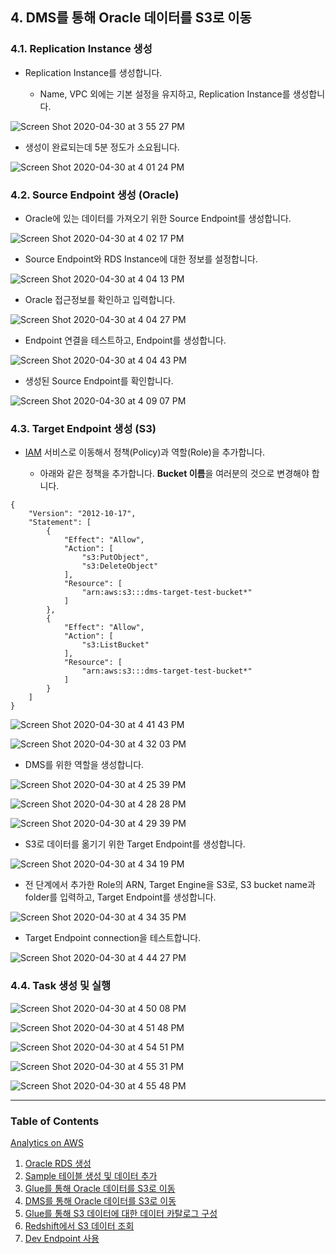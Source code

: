 ## 4. DMS를 통해 Oracle 데이터를 S3로 이동

### 4.1. Replication Instance 생성

* Replication Instance를 생성합니다.  

  * Name, VPC 외에는 기본 설정을 유지하고, Replication Instance를 생성합니다.  
  
![Screen Shot 2020-04-30 at 3 55 27 PM](https://user-images.githubusercontent.com/6407492/80681138-08f63900-8afb-11ea-9be7-db769882a1a6.png)

* 생성이 완료되는데 5분 정도가 소요됩니다. 

![Screen Shot 2020-04-30 at 4 01 24 PM](https://user-images.githubusercontent.com/6407492/80681540-dc8eec80-8afb-11ea-9bb9-ca87a4d064b9.png) 

### 4.2. Source Endpoint 생성 (Oracle)

* Oracle에 있는 데이터를 가져오기 위한 Source Endpoint를 생성합니다.  

![Screen Shot 2020-04-30 at 4 02 17 PM](https://user-images.githubusercontent.com/6407492/80681604-fb8d7e80-8afb-11ea-9c6f-bac1df1510e6.png)

* Source Endpoint와 RDS Instance에 대한 정보를 설정합니다.  

![Screen Shot 2020-04-30 at 4 04 13 PM](https://user-images.githubusercontent.com/6407492/80681841-6ccd3180-8afc-11ea-93b2-1908938e08e9.png)

* Oracle 접근정보를 확인하고 입력합니다.  

![Screen Shot 2020-04-30 at 4 04 27 PM](https://user-images.githubusercontent.com/6407492/80681848-7060b880-8afc-11ea-84d4-9d3a087635c9.png)

* Endpoint 연결을 테스트하고, Endpoint를 생성합니다.

![Screen Shot 2020-04-30 at 4 04 43 PM](https://user-images.githubusercontent.com/6407492/80681852-72c31280-8afc-11ea-8dfa-7eaa4c086ee8.png)

* 생성된 Source Endpoint를 확인합니다.  

![Screen Shot 2020-04-30 at 4 09 07 PM](https://user-images.githubusercontent.com/6407492/80682203-085ea200-8afd-11ea-97eb-5803e05b9c89.png)

### 4.3. Target Endpoint 생성 (S3)

* [IAM](https://console.aws.amazon.com/iam/home?region=ap-northeast-2#/home) 서비스로 이동해서 정책(Policy)과 역할(Role)을 추가합니다.

  * 아래와 같은 정책을 추가합니다. **Bucket 이름**을 여러분의 것으로 변경해야 합니다.

```
{
    "Version": "2012-10-17",
    "Statement": [
        {
            "Effect": "Allow",
            "Action": [
                "s3:PutObject",
                "s3:DeleteObject"
            ],
            "Resource": [
                "arn:aws:s3:::dms-target-test-bucket*"
            ]
        },
        {
            "Effect": "Allow",
            "Action": [
                "s3:ListBucket"
            ],
            "Resource": [
                "arn:aws:s3:::dms-target-test-bucket*"
            ]
        }
    ]
}
```

![Screen Shot 2020-04-30 at 4 41 43 PM](https://user-images.githubusercontent.com/6407492/80684998-7f963500-8b01-11ea-8df5-1a1be019845e.png)

![Screen Shot 2020-04-30 at 4 32 03 PM](https://user-images.githubusercontent.com/6407492/80684167-3c879200-8b00-11ea-8897-e74b0390de24.png)


  * DMS를 위한 역할을 생성합니다.  
  
![Screen Shot 2020-04-30 at 4 25 39 PM](https://user-images.githubusercontent.com/6407492/80683516-48268900-8aff-11ea-8edb-fc05287e7346.png)

![Screen Shot 2020-04-30 at 4 28 28 PM](https://user-images.githubusercontent.com/6407492/80683866-d0a52980-8aff-11ea-86ce-642a9639b0d8.png) 

![Screen Shot 2020-04-30 at 4 29 39 PM](https://user-images.githubusercontent.com/6407492/80683868-d26eed00-8aff-11ea-80ef-f1b2d514f5a1.png)

* S3로 데이터를 옮기기 위한 Target Endpoint를 생성합니다.

![Screen Shot 2020-04-30 at 4 34 19 PM](https://user-images.githubusercontent.com/6407492/80684421-9f792900-8b00-11ea-8cd9-7054bafcb323.png)

* 전 단계에서 추가한 Role의 ARN, Target Engine을 S3로, S3 bucket name과 folder를 입력하고, Target Endpoint를 생성합니다.

![Screen Shot 2020-04-30 at 4 34 35 PM](https://user-images.githubusercontent.com/6407492/80684430-a1db8300-8b00-11ea-9c64-abca3b3e503b.png)

* Target Endpoint connection을 테스트합니다.  

![Screen Shot 2020-04-30 at 4 44 27 PM](https://user-images.githubusercontent.com/6407492/80685324-021ef480-8b02-11ea-9c1a-668a32c83bab.png)

### 4.4. Task 생성 및 실행  

![Screen Shot 2020-04-30 at 4 50 08 PM](https://user-images.githubusercontent.com/6407492/80685817-b6207f80-8b02-11ea-8161-ecd5dff1b17c.png)

![Screen Shot 2020-04-30 at 4 51 48 PM](https://user-images.githubusercontent.com/6407492/80685959-ed8f2c00-8b02-11ea-80ba-edaa17815e58.png)

![Screen Shot 2020-04-30 at 4 54 51 PM](https://user-images.githubusercontent.com/6407492/80686284-7908bd00-8b03-11ea-81d8-1d5f4dd10abc.png)

![Screen Shot 2020-04-30 at 4 55 31 PM](https://user-images.githubusercontent.com/6407492/80686294-7b6b1700-8b03-11ea-8f8c-f11df21bbc00.png)

![Screen Shot 2020-04-30 at 4 55 48 PM](https://user-images.githubusercontent.com/6407492/80686346-8a51c980-8b03-11ea-9a08-8d058ff65ebb.png)


---
### Table of Contents
[Analytics on AWS](README.md)
1. [Oracle RDS 생성](100.create_oracle_rds.md)
2. [Sample 테이블 생성 및 데이터 추가](200.load_sample_data.md)
3. [Glue를 통해 Oracle 데이터를 S3로 이동](300.migrate_data_through_glue.md)
4. [DMS를 통해 Oracle 데이터를 S3로 이동](400.migrate_data_through_dms.md)
5. [Glue를 통해 S3 데이터에 대한 데이터 카탈로그 구성](500.create_data_catalog.md)
6. [Redshift에서 S3 데이터 조회](600.select_s3_data_in_redshift.md)
7. [Dev Endpoint 사용](700.use_dev_endpoint.md)
